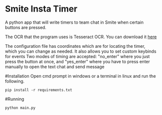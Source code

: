 # Smite Insta Timer
A python app that will write timers to team chat in Smite when certain buttons are pressed.

The OCR that the program uses is Tesseract OCR. You can download it [here](https://github.com/tesseract-ocr/tessdoc/blob/master/Downloads.md)

The configuration file has coordinates which are for locating the timer, which you can change as needed.
It also allows you to set custom keybinds for events
Two modes of timing are accepted: "no_enter" where you just press the button at once, and "yes_enter" where you have to press enter manually to open the text chat and send message

#Installation
Open cmd prompt in windows or a terminal in linux and run the following.
```
pip install -r requirements.txt
```

#Running
```
python main.py
```
